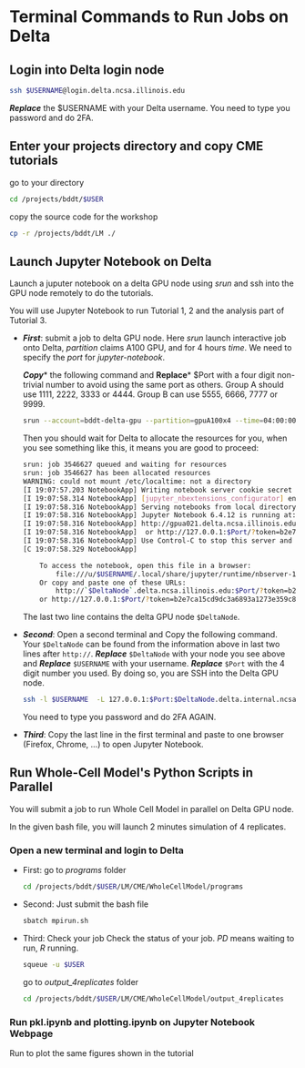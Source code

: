 # Terminal Commands to Run Jobs on Delta


## Login into Delta login node

```bash
ssh $USERNAME@login.delta.ncsa.illinois.edu
```

***Replace*** the $USERNAME with your Delta username. You need to type you password and do 2FA.

##  Enter your projects directory and copy CME tutorials

go to your directory

```bash
cd /projects/bddt/$USER
```

copy the source code for the workshop

```bash
cp -r /projects/bddt/LM ./
```

## Launch Jupyter Notebook on Delta

Launch a juputer notebook on a delta GPU node using *srun* and ssh into the GPU node remotely to do the tutorials.

You will use Jupyter Notebook to run Tutorial 1, 2 and the analysis part of Tutorial 3.

+ ***First***: submit a job to delta GPU node.
     Here *srun* launch interactive job onto Delta, *partition* claims A100 GPU, and for 4 hours *time*. We need to specify the *port* for *jupyter-notebook*.

    ***Copy**** the following command and **Replace*** $Port with a four digit non-trivial number to avoid using the same port as others. Group A should use 1111, 2222, 3333 or 4444. Group B can use 5555, 6666, 7777 or 9999.
    ```bash
    srun --account=bddt-delta-gpu --partition=gpuA100x4 --time=04:00:00 --mem=64g --gpus-per-node=1 --tasks-per-node=1 --cpus-per-task=16 --nodes=1 apptainer exec --nv --containall --bind /projects/bddt/$USER/:/workspace /projects/bddt/$USER/LM/LM.sif jupyter-notebook /workspace/ --no-browser --port=$Port --ip=0.0.0.0 --allow-root
    ```
    
    Then you should wait for Delta to allocate the resources for you, when you see something like this, it means you are good to proceed:
    ```bash
    srun: job 3546627 queued and waiting for resources
    srun: job 3546627 has been allocated resources
    WARNING: could not mount /etc/localtime: not a directory
    [I 19:07:57.203 NotebookApp] Writing notebook server cookie secret to /u/$USER/.local/share/jupyter/runtime/notebook_cookie_secret
    [I 19:07:58.314 NotebookApp] [jupyter_nbextensions_configurator] enabled 0.6.3
    [I 19:07:58.316 NotebookApp] Serving notebooks from local directory: /workspace
    [I 19:07:58.316 NotebookApp] Jupyter Notebook 6.4.12 is running at:
    [I 19:07:58.316 NotebookApp] http://gpua021.delta.ncsa.illinois.edu:8811/?token=b2e7ca15cd9dc3a6893a1273e359c88869225bc29d66c80c
    [I 19:07:58.316 NotebookApp]  or http://127.0.0.1:$Port/?token=b2e7ca15cd9dc3a6893a1273e359c88869225bc29d66c80c
    [I 19:07:58.316 NotebookApp] Use Control-C to stop this server and shut down all kernels (twice to skip confirmation).
    [C 19:07:58.329 NotebookApp]

        To access the notebook, open this file in a browser:
            file:///u/$USERNAME/.local/share/jupyter/runtime/nbserver-13-open.html
        Or copy and paste one of these URLs:
            http://`$DeltaNode`.delta.ncsa.illinois.edu:$Port/?token=b2e7ca15cd9dc3a6893a1273e359c88869225bc29d66c80c
        or http://127.0.0.1:$Port/?token=b2e7ca15cd9dc3a6893a1273e359c88869225bc29d66c80c
    ```

    The last two line contains the delta GPU node `$DeltaNode`.

+ ***Second***: Open a second terminal and Copy the following command.
  Your `$DeltaNode` can be found from the information above in last two lines after `http://`. ***Replace*** `$DeltaNode` with your node you see above and ***Replace*** `$USERNAME` with your username. ***Replace*** `$Port` with the 4 digit number you used. By doing so, you are SSH into the Delta GPU node.
    
    ```bash
    ssh -l $USERNAME  -L 127.0.0.1:$Port:$DeltaNode.delta.internal.ncsa.edu:$Port dt-login.delta.ncsa.illinois.edu
    ```

    You need to type you password and do 2FA AGAIN.

+ ***Third***: Copy the last line in the first terminal and paste to one browser (Firefox, Chrome, ...) to open Jupyter Notebook.


## Run Whole-Cell Model's Python Scripts in Parallel

You will submit a job to run Whole Cell Model in parallel on Delta GPU node.

In the given bash file, you will launch 2 minutes simulation of 4 replicates.

### Open a new terminal and login to Delta ###

+ First: go to *programs* folder

    ``` bash
    cd /projects/bddt/$USER/LM/CME/WholeCellModel/programs
    ```

+ Second: Just submit the bash file

    ```bash
    sbatch mpirun.sh
    ```

+ Third: Check your job
    Check the status of your job. *PD* means waiting to run, *R* running.

    ```bash
    squeue -u $USER
    ```
    go to *output_4replicates* folder 
    
    ``` bash
    cd /projects/bddt/$USER/LM/CME/WholeCellModel/output_4replicates
    ```

### Run pkl.ipynb and plotting.ipynb on Jupyter Notebook Webpage

Run to plot the same figures shown in the tutorial
